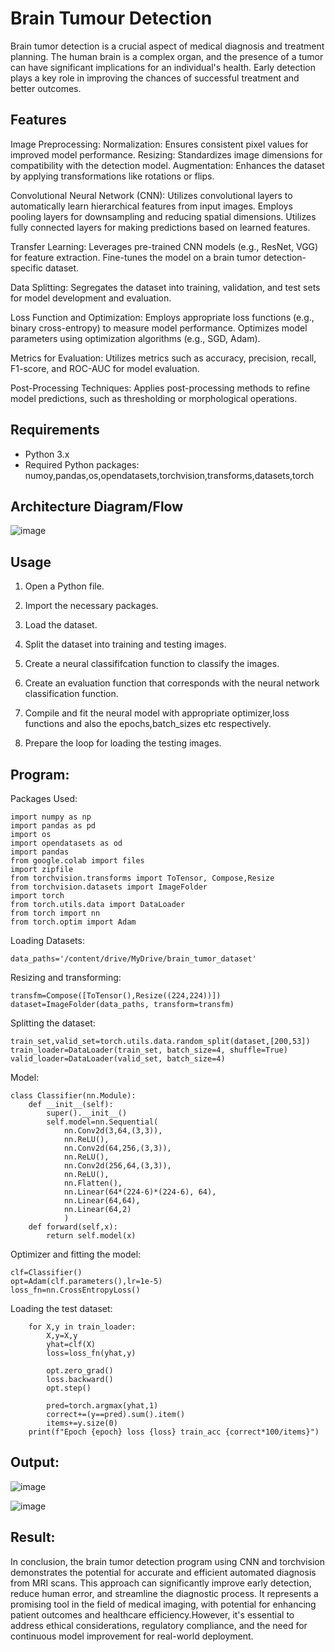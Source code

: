 # Brain Tumour Detection

Brain tumor detection is a crucial aspect of medical diagnosis and treatment planning. 
The human brain is a complex organ, and the presence of a tumor can have significant implications for an individual's health. 
Early detection plays a key role in improving the chances of successful treatment and better outcomes.

## Features

Image Preprocessing:
Normalization: Ensures consistent pixel values for improved model performance.
Resizing: Standardizes image dimensions for compatibility with the detection model.
Augmentation: Enhances the dataset by applying transformations like rotations or flips.

Convolutional Neural Network (CNN):
Utilizes convolutional layers to automatically learn hierarchical features from input images.
Employs pooling layers for downsampling and reducing spatial dimensions.
Utilizes fully connected layers for making predictions based on learned features.

Transfer Learning:
Leverages pre-trained CNN models (e.g., ResNet, VGG) for feature extraction.
Fine-tunes the model on a brain tumor detection-specific dataset.

Data Splitting:
Segregates the dataset into training, validation, and test sets for model development and evaluation.

Loss Function and Optimization:
Employs appropriate loss functions (e.g., binary cross-entropy) to measure model performance.
Optimizes model parameters using optimization algorithms (e.g., SGD, Adam).

Metrics for Evaluation:
Utilizes metrics such as accuracy, precision, recall, F1-score, and ROC-AUC for model evaluation.

Post-Processing Techniques:
Applies post-processing methods to refine model predictions, such as thresholding or morphological operations.

## Requirements

- Python 3.x
- Required Python packages: numoy,pandas,os,opendatasets,torchvision,transforms,datasets,torch

## Architecture Diagram/Flow

![image](https://github.com/SaiDarshan2003/Mini-Project/assets/94692595/fcaa1a7a-92dd-43da-ba9b-90559ef5c685)


## Usage

1. Open a Python file.

2. Import the necessary packages.

3. Load the dataset.

4. Split the dataset into training and testing images.

5. Create a neural classififcation function to classify the images.

6. Create an evaluation function that corresponds with the neural network classification function.

7. Compile and fit the neural model with appropriate optimizer,loss functions and also the epochs,batch_sizes etc respectively.

8. Prepare the loop for loading the testing images.

## Program:

Packages Used:
```
import numpy as np
import pandas as pd
import os
import opendatasets as od
import pandas
from google.colab import files
import zipfile
from torchvision.transforms import ToTensor, Compose,Resize
from torchvision.datasets import ImageFolder
import torch
from torch.utils.data import DataLoader
from torch import nn
from torch.optim import Adam
```
Loading Datasets:
```
data_paths='/content/drive/MyDrive/brain_tumor_dataset'
```
Resizing and transforming:
```
transfm=Compose([ToTensor(),Resize((224,224))])
dataset=ImageFolder(data_paths, transform=transfm)
```
Splitting the dataset:
```
train_set,valid_set=torch.utils.data.random_split(dataset,[200,53])
train_loader=DataLoader(train_set, batch_size=4, shuffle=True)
valid_loader=DataLoader(valid_set, batch_size=4)
```
Model:
```
class Classifier(nn.Module):
    def __init__(self):
        super().__init__()
        self.model=nn.Sequential(
            nn.Conv2d(3,64,(3,3)),
            nn.ReLU(),
            nn.Conv2d(64,256,(3,3)),
            nn.ReLU(),
            nn.Conv2d(256,64,(3,3)),
            nn.ReLU(),
            nn.Flatten(),
            nn.Linear(64*(224-6)*(224-6), 64),
            nn.Linear(64,64),
            nn.Linear(64,2)
            )
    def forward(self,x):
        return self.model(x)
```
Optimizer and fitting the model:
```
clf=Classifier()
opt=Adam(clf.parameters(),lr=1e-5)
loss_fn=nn.CrossEntropyLoss()
```
Loading the test dataset:
```
    for X,y in train_loader:
        X,y=X,y
        yhat=clf(X)
        loss=loss_fn(yhat,y)

        opt.zero_grad()
        loss.backward()
        opt.step()

        pred=torch.argmax(yhat,1)
        correct+=(y==pred).sum().item()
        items+=y.size(0)
    print(f"Epoch {epoch} loss {loss} train_acc {correct*100/items}")
```
## Output:

![image](https://github.com/SaiDarshan2003/Mini-Project/assets/94692595/ea961da9-9e22-4066-9e6f-b08df895fd5f)

![image](https://github.com/SaiDarshan2003/Mini-Project/assets/94692595/85983d88-2d2a-4a6e-9eac-39f62c98e4f4)


## Result:

In conclusion, the brain tumor detection program using CNN and torchvision demonstrates the potential for accurate and efficient automated diagnosis from MRI scans.
This approach can significantly improve early detection, reduce human error, and streamline the diagnostic process. It represents a promising tool in the field of medical imaging, 
with potential for enhancing patient outcomes and healthcare efficiency.However, it's essential to address ethical considerations, regulatory compliance, and the need for continuous
model improvement for real-world deployment.

